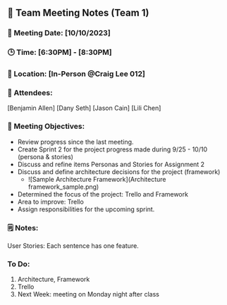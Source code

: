## 📝 Team Meeting Notes (Team 1)
### 📅 Meeting Date: [10/10/2023]
### 🕒 Time: [6:30PM] - [8:30PM]
### 📍 Location: [In-Person @Craig Lee 012]


### 📣 Attendees:
[Benjamin Allen]
[Dany Seth]
[Jason Cain]
[Lili Chen]

### 🎯 Meeting Objectives:
- Review progress since the last meeting.
- Create Sprint 2 for the project progress made during 9/25 - 10/10 (persona & stories)
- Discuss and refine items Personas and Stories for Assignment 2
- Discuss and define architecture decisions for the project (framework)
    - ![Sample Architecture Framework](Architecture framework_sample.png)
- Determined the focus of the project: Trello and Framework
- Area to improve: Trello
- Assign responsibilities for the upcoming sprint.




### 🗒️ Notes:


User Stories:
Each sentence has one feature.




### To Do:
1) Architecture, Framework
2) Trello
3) Next Week: meeting on Monday night after class

